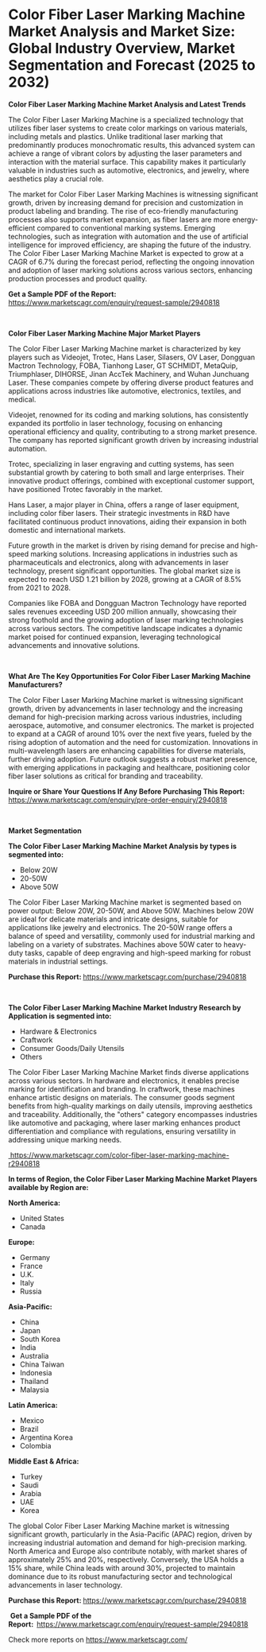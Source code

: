 <p><h1>Color Fiber Laser Marking Machine Market Analysis and Market Size: Global Industry Overview, Market Segmentation and Forecast (2025 to 2032)</h1></p><p><strong>Color Fiber Laser Marking Machine Market Analysis and Latest Trends</strong></p>
<p><p>The Color Fiber Laser Marking Machine is a specialized technology that utilizes fiber laser systems to create color markings on various materials, including metals and plastics. Unlike traditional laser marking that predominantly produces monochromatic results, this advanced system can achieve a range of vibrant colors by adjusting the laser parameters and interaction with the material surface. This capability makes it particularly valuable in industries such as automotive, electronics, and jewelry, where aesthetics play a crucial role.</p><p>The market for Color Fiber Laser Marking Machines is witnessing significant growth, driven by increasing demand for precision and customization in product labeling and branding. The rise of eco-friendly manufacturing processes also supports market expansion, as fiber lasers are more energy-efficient compared to conventional marking systems. Emerging technologies, such as integration with automation and the use of artificial intelligence for improved efficiency, are shaping the future of the industry. The Color Fiber Laser Marking Machine Market is expected to grow at a CAGR of 6.7% during the forecast period, reflecting the ongoing innovation and adoption of laser marking solutions across various sectors, enhancing production processes and product quality.</p></p>
<p><strong>Get a Sample PDF of the Report:&nbsp;</strong> <a href="https://www.marketscagr.com/enquiry/request-sample/2940818?utm_campaign=2010&utm_medium=2&utm_source=Github&utm_content=ia&utm_term=15032025&utm_id=color-fiber-laser-marking-machine">https://www.marketscagr.com/enquiry/request-sample/2940818</a></p>
<p>&nbsp;</p>
<p><strong>Color Fiber Laser Marking Machine Major Market Players</strong></p>
<p><p>The Color Fiber Laser Marking Machine market is characterized by key players such as Videojet, Trotec, Hans Laser, Silasers, OV Laser, Dongguan Mactron Technology, FOBA, Tianhong Laser, GT SCHMIDT, MetaQuip, Triumphlaser, DIHORSE, Jinan AccTek Machinery, and Wuhan Junchuang Laser. These companies compete by offering diverse product features and applications across industries like automotive, electronics, textiles, and medical.</p><p>Videojet, renowned for its coding and marking solutions, has consistently expanded its portfolio in laser technology, focusing on enhancing operational efficiency and quality, contributing to a strong market presence. The company has reported significant growth driven by increasing industrial automation.</p><p>Trotec, specializing in laser engraving and cutting systems, has seen substantial growth by catering to both small and large enterprises. Their innovative product offerings, combined with exceptional customer support, have positioned Trotec favorably in the market.</p><p>Hans Laser, a major player in China, offers a range of laser equipment, including color fiber lasers. Their strategic investments in R&D have facilitated continuous product innovations, aiding their expansion in both domestic and international markets.</p><p>Future growth in the market is driven by rising demand for precise and high-speed marking solutions. Increasing applications in industries such as pharmaceuticals and electronics, along with advancements in laser technology, present significant opportunities. The global market size is expected to reach USD 1.21 billion by 2028, growing at a CAGR of 8.5% from 2021 to 2028.</p><p>Companies like FOBA and Dongguan Mactron Technology have reported sales revenues exceeding USD 200 million annually, showcasing their strong foothold and the growing adoption of laser marking technologies across various sectors. The competitive landscape indicates a dynamic market poised for continued expansion, leveraging technological advancements and innovative solutions.</p></p>
<p>&nbsp;</p>
<p><strong>What Are The Key Opportunities For Color Fiber Laser Marking Machine Manufacturers?</strong></p>
<p><p>The Color Fiber Laser Marking Machine market is witnessing significant growth, driven by advancements in laser technology and the increasing demand for high-precision marking across various industries, including aerospace, automotive, and consumer electronics. The market is projected to expand at a CAGR of around 10% over the next five years, fueled by the rising adoption of automation and the need for customization. Innovations in multi-wavelength lasers are enhancing capabilities for diverse materials, further driving adoption. Future outlook suggests a robust market presence, with emerging applications in packaging and healthcare, positioning color fiber laser solutions as critical for branding and traceability.</p></p>
<p><strong>Inquire or Share Your Questions If Any Before Purchasing This Report:</strong> <a href="https://www.marketscagr.com/enquiry/pre-order-enquiry/2940818?utm_campaign=2010&utm_medium=2&utm_source=Github&utm_content=ia&utm_term=15032025&utm_id=color-fiber-laser-marking-machine">https://www.marketscagr.com/enquiry/pre-order-enquiry/2940818</a></p>
<p>&nbsp;</p>
<p><strong>Market Segmentation</strong></p>
<p><strong>The Color Fiber Laser Marking Machine Market Analysis by types is segmented into:</strong></p>
<p><ul><li>Below 20W</li><li>20-50W</li><li>Above 50W</li></ul></p>
<p><p>The Color Fiber Laser Marking Machine market is segmented based on power output: Below 20W, 20-50W, and Above 50W. Machines below 20W are ideal for delicate materials and intricate designs, suitable for applications like jewelry and electronics. The 20-50W range offers a balance of speed and versatility, commonly used for industrial marking and labeling on a variety of substrates. Machines above 50W cater to heavy-duty tasks, capable of deep engraving and high-speed marking for robust materials in industrial settings.</p></p>
<p><strong>Purchase this Report:&nbsp;</strong><a href="https://www.marketscagr.com/purchase/2940818?utm_campaign=2010&utm_medium=2&utm_source=Github&utm_content=ia&utm_term=15032025&utm_id=color-fiber-laser-marking-machine">https://www.marketscagr.com/purchase/2940818</a></p>
<p>&nbsp;</p>
<p><strong>The Color Fiber Laser Marking Machine Market Industry Research by Application is segmented into:</strong></p>
<p><ul><li>Hardware & Electronics</li><li>Craftwork</li><li>Consumer Goods/Daily Utensils</li><li>Others</li></ul></p>
<p><p>The Color Fiber Laser Marking Machine Market finds diverse applications across various sectors. In hardware and electronics, it enables precise marking for identification and branding. In craftwork, these machines enhance artistic designs on materials. The consumer goods segment benefits from high-quality markings on daily utensils, improving aesthetics and traceability. Additionally, the "others" category encompasses industries like automotive and packaging, where laser marking enhances product differentiation and compliance with regulations, ensuring versatility in addressing unique marking needs.</p></p>
<p><a href="https://www.marketscagr.com/color-fiber-laser-marking-machine-r2940818?utm_campaign=2010&utm_medium=2&utm_source=Github&utm_content=ia&utm_term=15032025&utm_id=color-fiber-laser-marking-machine">&nbsp;https://www.marketscagr.com/color-fiber-laser-marking-machine-r2940818</a></p>
<p><strong>In terms of Region, the Color Fiber Laser Marking Machine Market Players available by Region are:</strong></p>
<p>
    <p> <strong> North America: </strong>
        <ul>
            <li>United States</li>
            <li>Canada</li>
        </ul>
        </p> 
    <p> <strong> Europe: </strong>
        <ul>
            <li>Germany</li>
            <li>France</li>
            <li>U.K.</li>
            <li>Italy</li>
            <li>Russia</li>
        </ul>
        </p> 
    <p> <strong> Asia-Pacific: </strong>
        <ul>
            <li>China</li>
            <li>Japan</li>
            <li>South Korea</li>
            <li>India</li>
            <li>Australia</li>
            <li>China Taiwan</li>
            <li>Indonesia</li>
            <li>Thailand</li>
            <li>Malaysia</li>
        </ul>
        </p> 
    <p> <strong> Latin America: </strong>
        <ul>
            <li>Mexico</li>
            <li>Brazil</li>
            <li>Argentina Korea</li>
            <li>Colombia</li>
        </ul>
        </p> 
    <p> <strong> Middle East & Africa: </strong>
        <ul>
            <li>Turkey</li>
            <li>Saudi</li>
            <li>Arabia</li>
            <li>UAE</li>
            <li>Korea</li>
        </ul>
    </p>
    </p>
<p><p>The global Color Fiber Laser Marking Machine market is witnessing significant growth, particularly in the Asia-Pacific (APAC) region, driven by increasing industrial automation and demand for high-precision marking. North America and Europe also contribute notably, with market shares of approximately 25% and 20%, respectively. Conversely, the USA holds a 15% share, while China leads with around 30%, projected to maintain dominance due to its robust manufacturing sector and technological advancements in laser technology.</p></p>
<p><strong>Purchase this Report: </strong><a href="https://www.marketscagr.com/purchase/2940818?utm_campaign=2010&utm_medium=2&utm_source=Github&utm_content=ia&utm_term=15032025&utm_id=color-fiber-laser-marking-machine">https://www.marketscagr.com/purchase/2940818</a></p>
<p>&nbsp;<strong>Get a Sample PDF of the Report:&nbsp;&nbsp;</strong><a href="https://www.marketscagr.com/enquiry/request-sample/2940818?utm_campaign=2010&utm_medium=2&utm_source=Github&utm_content=ia&utm_term=15032025&utm_id=color-fiber-laser-marking-machine">https://www.marketscagr.com/enquiry/request-sample/2940818</a></p>
<p><strong></strong></p>
<p>Check more reports on <a href="https://www.marketscagr.com/?utm_campaign=2010&utm_medium=2&utm_source=Github&utm_content=ia&utm_term=15032025&utm_id=color-fiber-laser-marking-machine">https://www.marketscagr.com/</a></p>